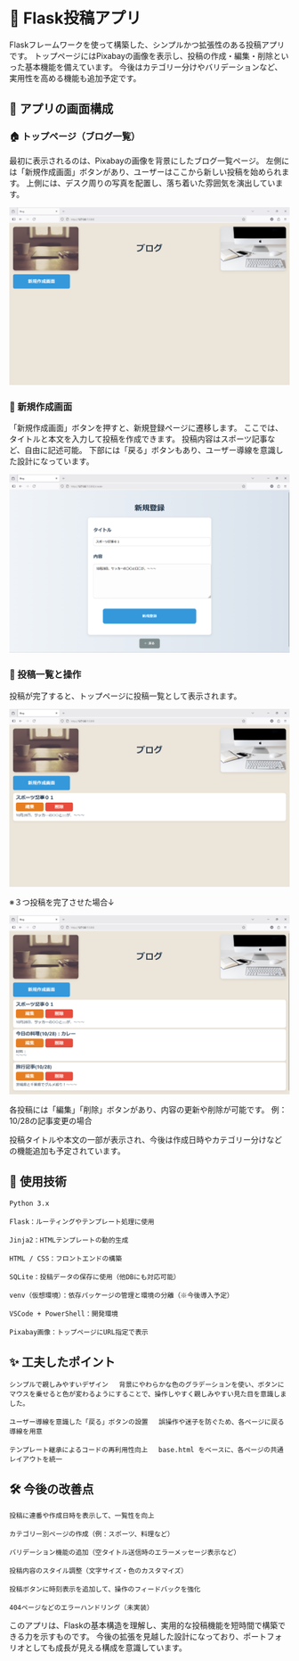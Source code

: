 # 📝 Flask投稿アプリ

Flaskフレームワークを使って構築した、シンプルかつ拡張性のある投稿アプリです。 トップページにはPixabayの画像を表示し、投稿の作成・編集・削除といった基本機能を備えています。 今後はカテゴリー分けやバリデーションなど、実用性を高める機能も追加予定です。

## 📸 アプリの画面構成

### 🏠 トップページ（ブログ一覧）

最初に表示されるのは、Pixabayの画像を背景にしたブログ一覧ページ。 左側には「新規作成画面」ボタンがあり、ユーザーはここから新しい投稿を始められます。 上側には、デスク周りの写真を配置し、落ち着いた雰囲気を演出しています。

![ホーム画面](Images/Blog01.png)

### 📝 新規作成画面

「新規作成画面」ボタンを押すと、新規登録ページに遷移します。 ここでは、タイトルと本文を入力して投稿を作成できます。 投稿内容はスポーツ記事など、自由に記述可能。 下部には「戻る」ボタンもあり、ユーザー導線を意識した設計になっています。

![ホーム画面](Images/Blog02.png)

### 📄 投稿一覧と操作

投稿が完了すると、トップページに投稿一覧として表示されます。 

![ホーム画面](Images/Blog03.png)

※３つ投稿を完了させた場合↓

![ホーム画面](Images/Blog04.png)

各投稿には「編集」「削除」ボタンがあり、内容の更新や削除が可能です。
例：
10/28の記事変更の場合

投稿タイトルや本文の一部が表示され、今後は作成日時やカテゴリー分けなどの機能追加も予定されています。


## 🔧 使用技術

    Python 3.x

    Flask：ルーティングやテンプレート処理に使用

    Jinja2：HTMLテンプレートの動的生成

    HTML / CSS：フロントエンドの構築

    SQLite：投稿データの保存に使用（他DBにも対応可能）

    venv（仮想環境）：依存パッケージの管理と環境の分離（※今後導入予定）

    VSCode + PowerShell：開発環境

    Pixabay画像：トップページにURL指定で表示

## ✨ 工夫したポイント

    シンプルで親しみやすいデザイン 　背景にやわらかな色のグラデーションを使い、ボタンにマウスを乗せると色が変わるようにすることで、操作しやすく親しみやすい見た目を意識しました。

    ユーザー導線を意識した「戻る」ボタンの設置 　誤操作や迷子を防ぐため、各ページに戻る導線を用意

    テンプレート継承によるコードの再利用性向上 　base.html をベースに、各ページの共通レイアウトを統一

## 🛠 今後の改善点

    投稿に連番や作成日時を表示して、一覧性を向上

    カテゴリー別ページの作成（例：スポーツ、料理など）

    バリデーション機能の追加（空タイトル送信時のエラーメッセージ表示など）

    投稿内容のスタイル調整（文字サイズ・色のカスタマイズ）

    投稿ボタンに時刻表示を追加して、操作のフィードバックを強化

    404ページなどのエラーハンドリング（未実装）

このアプリは、Flaskの基本構造を理解し、実用的な投稿機能を短時間で構築できる力を示すものです。 今後の拡張を見越した設計になっており、ポートフォリオとしても成長が見える構成を意識しています。
